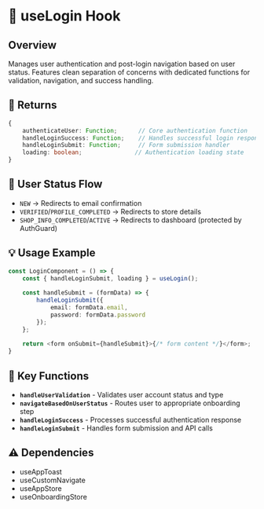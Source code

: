# 🔐 useLogin Hook

## Overview
Manages user authentication and post-login navigation based on user status. Features clean separation of concerns with dedicated functions for validation, navigation, and success handling.

## 🔄 Returns
```typescript
{
    authenticateUser: Function;      // Core authentication function
    handleLoginSuccess: Function;    // Handles successful login response
    handleLoginSubmit: Function;     // Form submission handler
    loading: boolean;               // Authentication loading state
}
```

## 🚦 User Status Flow
- `NEW` → Redirects to email confirmation
- `VERIFIED`/`PROFILE_COMPLETED` → Redirects to store details  
- `SHOP_INFO_COMPLETED`/`ACTIVE` → Redirects to dashboard (protected by AuthGuard)

## 💡 Usage Example
```typescript
const LoginComponent = () => {
    const { handleLoginSubmit, loading } = useLogin();
    
    const handleSubmit = (formData) => {
        handleLoginSubmit({
            email: formData.email,
            password: formData.password
        });
    };
    
    return <form onSubmit={handleSubmit}>{/* form content */}</form>;
}
```

## 🔧 Key Functions
- **`handleUserValidation`** - Validates user account status and type
- **`navigateBasedOnUserStatus`** - Routes user to appropriate onboarding step
- **`handleLoginSuccess`** - Processes successful authentication response
- **`handleLoginSubmit`** - Handles form submission and API calls

## ⚠️ Dependencies
- useAppToast
- useCustomNavigate  
- useAppStore
- useOnboardingStore
